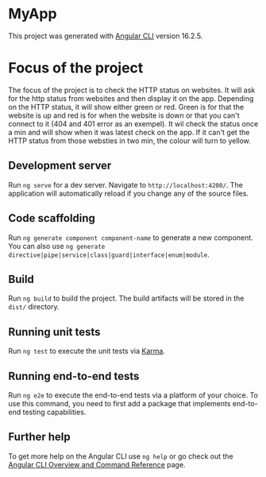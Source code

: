 # MyApp

This project was generated with [Angular CLI](https://github.com/angular/angular-cli) version 16.2.5.

# Focus of the project

The focus of the project is to check the HTTP status on websites. It will ask for the http status from websites and then display it on the app. 
Depending on the HTTP status, it will show either green or red. Green is for that the website is up and red is for when the website is down or that you can't connect to it (404 and 401 error as an exempel).
It wil check the status once a min and will show when it was latest check on the app. 
If it can't get the HTTP status from those websties in two min, the colour will turn to yellow. 
## Development server

Run `ng serve` for a dev server. Navigate to `http://localhost:4200/`. The application will automatically reload if you change any of the source files.

## Code scaffolding

Run `ng generate component component-name` to generate a new component. You can also use `ng generate directive|pipe|service|class|guard|interface|enum|module`.

## Build

Run `ng build` to build the project. The build artifacts will be stored in the `dist/` directory.

## Running unit tests

Run `ng test` to execute the unit tests via [Karma](https://karma-runner.github.io).

## Running end-to-end tests

Run `ng e2e` to execute the end-to-end tests via a platform of your choice. To use this command, you need to first add a package that implements end-to-end testing capabilities.

## Further help

To get more help on the Angular CLI use `ng help` or go check out the [Angular CLI Overview and Command Reference](https://angular.io/cli) page.
